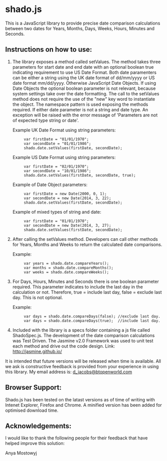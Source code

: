 shado.js
========

This is a JavaScript library to provide precise date comparison calculations between two dates for Years, Months, Days, Weeks, Hours, Minutes and Seconds.

Instructions on how to use:
---------------------------

1.  The library exposes a method called setValues.  The method takes three parameters for start date and end date with an optional boolean true indicating requirement to use US Date Format.  Both date paramenters can be either a string using the UK date format of dd/mm/yyyy or US date format mm/dd/yyyy.  Otherwise JavaScript Date Objects.  If using Date Objects the optional boolean parameter is not relevant, because system settings take over the date formatting.  The call to the setValues method does not require the use of the "new" key word to instantiate the object.  The namespace pattern is used exposing the methods required.  If either date parameter is not a string and date type.  An exception will be raised with the error message of 'Parameters are not of expected type string or date'.

    Example UK Date Format using string parameters: 
    
             var firstDate = "01/01/1970";
             var secondDate = "01/01/1986";
             shado.date.setValues(firstDate, secondDate);
             
    Example US Date Format using string parameters:
             
             var firstDate = "02/01/1970";
             var secondDate = "10/01/1986";
             shado.date.setValues(firstDate, secondDate, true);

    Example of Date Object parameters:

             var firstDate = new Date(2000, 0, 1);
             var secondDate = new Date(2014, 3, 22);
             shado.date.setValues(firstDate, secondDate);

    Example of mixed types of string and date:

             var firstDate = "01/01/1970";
             var secondDate = new Date(2014, 3, 27);
             shado.date.setValues(firstDate, secondDate);


2.  After calling the setValues method.  Developers can call other methods for Years, Months and Weeks to return the          calculated date comparisons.       

    Example: 
    
             var years = shado.date.compareYears();
             var months = shado.date.compareMonths();
             var weeks = shado.date.compareWeeks();
             
3.  For Days, Hours, Minutes and Seconds there is one boolean parameter required.  This parameter indicates to include the     last day in the calculation or not.  Therefore, true = include last day, false = exclude last day.  This is not           optional.

    Example: 
    
             var days = shado.date.compareDays(false); //exclude last day.
             var days = shado.date.compareDays(true);  //include last day.
             
4.  Included with the library is a specs folder containing a js file called ShadoSpec.js.  The development of the date        comparison calculations was Test Driven.  The Jasmine v2.0 Framework was used to unit test each method and drive out      the code design.  Link: http://jasmine.github.io/

It is intended that future versions will be released when time is available.  All we ask is constructive feedback is provided from your experience in using this library.  My email address is: d_jacobs@btopenworld.com

Browser Support:
----------------

Shado.js has been tested on the latast versions as of time of writing with Intenet Explorer, Firefox and Chrome. A minified version has been added for optimised download time.

Acknowledgements:
-----------------

I would like to thank the following people for their feedback that have helped improve this solution:

Anya Mostowyj

